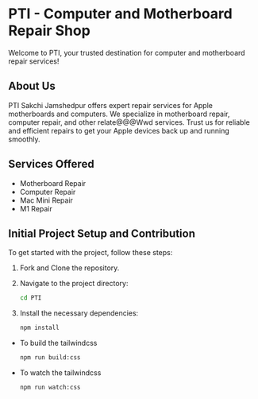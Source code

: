 # PTI - Computer and Motherboard Repair Shop

Welcome to PTI, your trusted destination for computer and motherboard repair services!

## About Us
PTI Sakchi Jamshedpur offers expert repair services for Apple motherboards and computers. We specialize in motherboard repair, computer repair, and other relate@@@Wwd services. Trust us for reliable and efficient repairs to get your Apple devices back up and running smoothly.

## Services Offered
- Motherboard Repair
- Computer Repair
- Mac Mini Repair
- M1 Repair

## Initial Project Setup and Contribution
To get started with the project, follow these steps:

1. Fork and Clone the repository.
   
2. Navigate to the project directory:
    ```bash
    cd PTI
3. Install the necessary dependencies:
    ```bash
    npm install
* To build the tailwindcss 
    ```bash
    npm run build:css
* To watch the tailwindcss 
    ```bash
    npm run watch:css